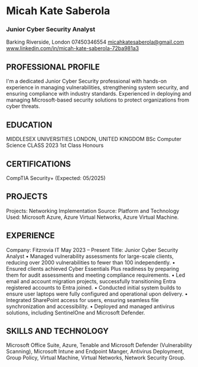 # Micah Kate Saberola
### Junior Cyber Security Analyst 
Barking Riverside, London
07450346554
micahkatesaberola@gmail.com   
www.linkedin.com/in/micah-kate-saberola-72ba981a3
## PROFESSIONAL PROFILE
I'm a dedicated Junior Cyber Security professional with hands-on experience in managing vulnerabilities, strengthening system security, and ensuring compliance with industry standards. Experienced in deploying and managing Microsoft-based security solutions to protect organizations from cyber threats.

## EDUCATION
MIDDLESEX UNIVERSITIES						LONDON, UNITED KINGDOM
BSc Computer Science								CLASS 2023
1st Class Honours

## CERTIFICATIONS
CompTIA Security+ (Expected: 05/2025)

## PROJECTS
Projects: Networking Implementation
Source:
Platform and Technology Used: Microsoft Azure, Azure Virtual Networks, Azure Virtual Machine.

## EXPERIENCE
Company: Fitzrovia IT								May 2023 – Present
Title: Junior Cyber Security Analyst
•	Managed vulnerability assessments for large-scale clients, reducing over 2000 vulnerabilities to fewer than 100 independently. 
•	Ensured clients achieved Cyber Essentials Plus readiness by preparing them for audit assessments and meeting compliance requirements.
•	Led email and account migration projects, successfully transitioning Entra registered accounts to Entra joined.
•	Conducted initial system builds to ensure user laptops were fully configured and operational upon delivery.
•	Integrated SharePoint access for users, ensuring seamless file synchronization and accessibility.
•	Deployed and managed antivirus solutions, including SentinelOne and Microsoft Defender.

## SKILLS AND TECHNOLOGY
Microsoft Office Suite, Azure, Tenable and Microsoft Defender (Vulnerability Scanning), Microsoft Intune and Endpoint Manger, Antivirus Deployment, Group Policy, Virtual Machine, Virtual Networks, Network Security Group. 
